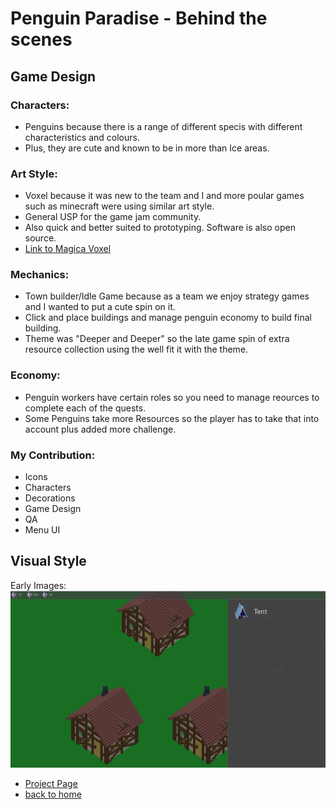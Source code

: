 # Penguin Paradise - Behind the scenes

## Game Design

### Characters:
- Penguins because there is a range of different specis with different characteristics and colours. 
- Plus, they are cute and known to be in more than Ice areas.

### Art Style:
- Voxel because it was new to the team and I and more poular games such as minecraft were using similar art style.
- General USP for the game jam community. 
- Also quick and better suited to prototyping. Software is also open source.
- [Link to Magica Voxel](https://ephtracy.github.io/)


### Mechanics:
- Town builder/Idle Game because as a team we enjoy strategy games and I wanted to put a cute spin on it. 
- Click and place buildings and manage penguin economy to build final building. 
- Theme was "Deeper and Deeper" so the late game spin of extra resource collection using the well fit it with the theme. 

### Economy:
- Penguin workers have certain roles so you need to manage reources to complete each of the quests. 
- Some Penguins take more Resources so the player has to take that into account plus added more challenge.

### My Contribution:
- Icons
- Characters
- Decorations
- Game Design
- QA
- Menu UI




## Visual Style

Early Images: 
![ToadTowersBanner](earlyUI.png)



- [Project Page](penguinParadise.html)
- [back to home](/markdown/core/games.html)
